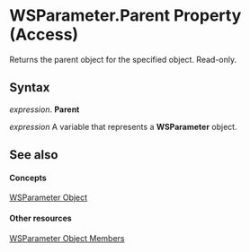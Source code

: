 
# WSParameter.Parent Property (Access)

Returns the parent object for the specified object. Read-only.


## Syntax

 _expression_. **Parent**

 _expression_  A variable that represents a  **WSParameter** object.


## See also


#### Concepts


 [WSParameter Object](6d9f49f1-0185-a6fb-b46e-671edaa95cde.md)
#### Other resources


 [WSParameter Object Members](8e191abe-029f-b8f3-b9a9-f4609da64c93.md)

